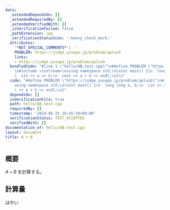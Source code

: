 ```yaml
---
data:
  _extendedDependsOn: []
  _extendedRequiredBy: []
  _extendedVerifiedWith: []
  _isVerificationFailed: false
  _pathExtension: cpp
  _verificationStatusIcon: ':heavy_check_mark:'
  attributes:
    '*NOT_SPECIAL_COMMENTS*': ''
    PROBLEM: https://judge.yosupo.jp/problem/aplusb
    links:
    - https://judge.yosupo.jp/problem/aplusb
  bundledCode: "#line 1 \"hello/AB.test.cpp\"\n#define PROBLEM \"https://judge.yosupo.jp/problem/aplusb\"\
    \n#include <iostream>\nusing namespace std;\n\nint main() {\n  long long a, b;\n\
    \  cin >> a >> b;\n  cout << a + b << endl;\n}\n"
  code: "#define PROBLEM \"https://judge.yosupo.jp/problem/aplusb\"\n#include <iostream>\n\
    using namespace std;\n\nint main() {\n  long long a, b;\n  cin >> a >> b;\n  cout\
    \ << a + b << endl;\n}"
  dependsOn: []
  isVerificationFile: true
  path: hello/AB.test.cpp
  requiredBy: []
  timestamp: '2024-06-25 16:45:39+09:00'
  verificationStatus: TEST_ACCEPTED
  verifiedWith: []
documentation_of: hello/AB.test.cpp
layout: document
title: A + B
---
```


## 概要

$A + B$ を計算する。

## 計算量
はやい